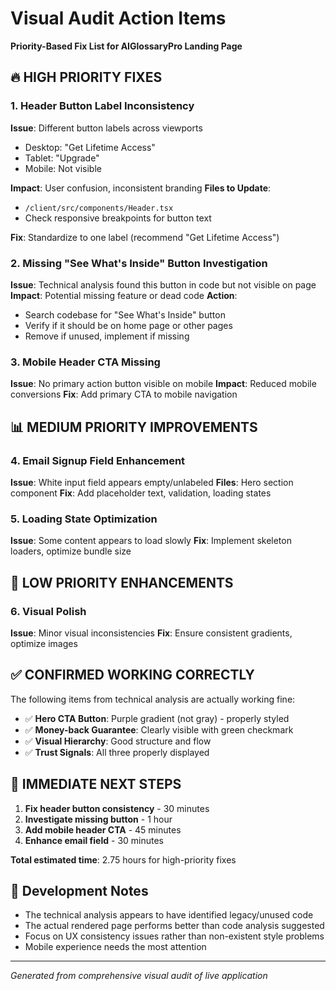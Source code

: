 # Visual Audit Action Items
**Priority-Based Fix List for AIGlossaryPro Landing Page**

## 🔥 **HIGH PRIORITY FIXES**

### 1. **Header Button Label Inconsistency**
**Issue**: Different button labels across viewports
- Desktop: "Get Lifetime Access" 
- Tablet: "Upgrade"
- Mobile: Not visible

**Impact**: User confusion, inconsistent branding
**Files to Update**:
- `/client/src/components/Header.tsx`
- Check responsive breakpoints for button text

**Fix**: Standardize to one label (recommend "Get Lifetime Access")

### 2. **Missing "See What's Inside" Button Investigation**
**Issue**: Technical analysis found this button in code but not visible on page
**Impact**: Potential missing feature or dead code
**Action**: 
- Search codebase for "See What's Inside" button
- Verify if it should be on home page or other pages
- Remove if unused, implement if missing

### 3. **Mobile Header CTA Missing**
**Issue**: No primary action button visible on mobile
**Impact**: Reduced mobile conversions
**Fix**: Add primary CTA to mobile navigation

## 📊 **MEDIUM PRIORITY IMPROVEMENTS**

### 4. **Email Signup Field Enhancement**
**Issue**: White input field appears empty/unlabeled
**Files**: Hero section component
**Fix**: Add placeholder text, validation, loading states

### 5. **Loading State Optimization**
**Issue**: Some content appears to load slowly
**Fix**: Implement skeleton loaders, optimize bundle size

## 🎯 **LOW PRIORITY ENHANCEMENTS**

### 6. **Visual Polish**
**Issue**: Minor visual inconsistencies
**Fix**: Ensure consistent gradients, optimize images

## ✅ **CONFIRMED WORKING CORRECTLY**

The following items from technical analysis are actually working fine:
- ✅ **Hero CTA Button**: Purple gradient (not gray) - properly styled
- ✅ **Money-back Guarantee**: Clearly visible with green checkmark
- ✅ **Visual Hierarchy**: Good structure and flow
- ✅ **Trust Signals**: All three properly displayed

## 🚀 **IMMEDIATE NEXT STEPS**

1. **Fix header button consistency** - 30 minutes
2. **Investigate missing button** - 1 hour  
3. **Add mobile header CTA** - 45 minutes
4. **Enhance email field** - 30 minutes

**Total estimated time**: 2.75 hours for high-priority fixes

## 📝 **Development Notes**

- The technical analysis appears to have identified legacy/unused code
- The actual rendered page performs better than code analysis suggested
- Focus on UX consistency issues rather than non-existent style problems
- Mobile experience needs the most attention

---
*Generated from comprehensive visual audit of live application*